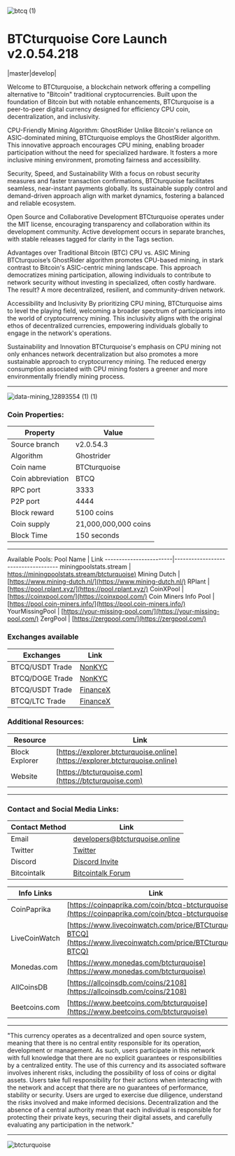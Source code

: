 ![btcq (1)](https://github.com/AnonimityCash/BTCturquoise-v2.0.54.3/assets/144634520/37b0f657-4986-4124-9521-96915fbebe4e)


BTCturquoise 
Core Launch v2.0.54.218
===========================

|master|develop|

Welcome to BTCturquoise, a blockchain network offering a compelling alternative to "Bitcoin" traditional cryptocurrencies. Built upon the foundation of Bitcoin but with notable enhancements, BTCturquoise is a peer-to-peer digital currency designed for efficiency CPU coin, decentralization, and inclusivity.

CPU-Friendly Mining Algorithm: GhostRider
Unlike Bitcoin's reliance on ASIC-dominated mining, BTCturquoise employs the GhostRider algorithm. This innovative approach encourages CPU mining, enabling broader participation without the need for specialized hardware. It fosters a more inclusive mining environment, promoting fairness and accessibility.

Security, Speed, and Sustainability
With a focus on robust security measures and faster transaction confirmations, BTCturquoise facilitates seamless, near-instant payments globally. Its sustainable supply control and demand-driven approach align with market dynamics, fostering a balanced and reliable ecosystem.

Open Source and Collaborative Development
BTCturquoise operates under the MIT license, encouraging transparency and collaboration within its development community. Active development occurs in separate branches, with stable releases tagged for clarity in the Tags section.

Advantages over Traditional Bitcoin (BTC)
CPU vs. ASIC Mining
BTCturquoise’s GhostRider algorithm promotes CPU-based mining, in stark contrast to Bitcoin's ASIC-centric mining landscape. This approach democratizes mining participation, allowing individuals to contribute to network security without investing in specialized, often costly hardware. The result? A more decentralized, resilient, and community-driven network.

Accessibility and Inclusivity
By prioritizing CPU mining, BTCturquoise aims to level the playing field, welcoming a broader spectrum of participants into the world of cryptocurrency mining. This inclusivity aligns with the original ethos of decentralized currencies, empowering individuals globally to engage in the network's operations.

Sustainability and Innovation
BTCturquoise's emphasis on CPU mining not only enhances network decentralization but also promotes a more sustainable approach to cryptocurrency mining. The reduced energy consumption associated with CPU mining fosters a greener and more environmentally friendly mining process.

----------------------------------------------------------------------------------------------
![data-mining_12893554 (1) (1)](https://github.com/AnonimityCash/BTCturquoise-v2.0.54.3/assets/144634520/bd590080-5fad-43ea-8d63-a22b17edb274)

### Coin Properties:

| Property                 | Value                                       |
|--------------------------|---------------------------------------------|
| Source branch            | v2.0.54.3                                   |
| Algorithm                | Ghostrider                                  |
| Coin name                | BTCturquoise                                |
| Coin abbreviation        | BTCQ                                        |
| RPC port                 | 3333                                        |
| P2P port                 | 4444                                        |
| Block reward             | 5100 coins                                  |
| Coin supply              | 21,000,000,000 coins                        |
| Block Time               | 150 seconds                                 |

------------------------------------------------------------------------------------------------
Available Pools:
Pool Name               | Link
------------------------|------------------------------------
miningpoolstats.stream  | [https://miningpoolstats.stream/btcturquoise)](https://miningpoolstats.stream/btcturquoise)
Mining Dutch            | [https://www.mining-dutch.nl/](https://www.mining-dutch.nl/)
RPlant                  | [https://pool.rplant.xyz/](https://pool.rplant.xyz/)
CoinXPool               | [https://coinxpool.com/](https://coinxpool.com/)
Coin Miners Info Pool   | [https://pool.coin-miners.info/](https://pool.coin-miners.info/)
YourMissingPool         | [https://your-missing-pool.com/](https://your-missing-pool.com/)
ZergPool                | [https://zergpool.com/](https://zergpool.com/)

### Exchanges available
| Exchanges            | Link                                             |
|----------------------|-------------------------------------------------------|
| BTCQ/USDT Trade     | [NonKYC](https://nonkyc.io/market/BTCQ_USDT)          |
| BTCQ/DOGE Trade     | [NonKYC](https://nonkyc.io/market/BTCQ_DOGE)          |
| BTCQ/USDT Trade     | [FinanceX](https://financex.trade/trading/btcqusdt)   |
| BTCQ/LTC Trade      | [FinanceX](https://financex.trade/trading/btcqltc)    |

### Additional Resources:
| Resource         | Link                                                 |
|------------------|------------------------------------------------------|
| Block Explorer   | [https://explorer.btcturquoise.online](https://explorer.btcturquoise.online) |
| Website          | [https://btcturquoise.com](https://btcturquoise.com) |
------------------------------------------------------------------------------------------------
### Contact and Social Media Links:

| Contact Method       | Link                                             |
|----------------------|-------------------------------------------------------|
| Email                | [developers@btcturquoise.online](mailto:developers@btcturquoise.online) |
| Twitter              | [Twitter](https://twitter.com/btcturquoise)                  |
| Discord              | [Discord Invite](https://discord.gg/XgxtcdUZDu)          |
| Bitcointalk          | [Bitcointalk Forum](https://bitcointalk.org/index.php?topic=5480601.0) |

Info Links               | Link
------------------------|------------------------------------
CoinPaprika            | [https://coinpaprika.com/coin/btcq-btcturquoise/](https://coinpaprika.com/coin/btcq-btcturquoise/)
LiveCoinWatch          | [https://www.livecoinwatch.com/price/BTCturquoise-BTCQ](https://www.livecoinwatch.com/price/BTCturquoise-BTCQ)
Monedas.com            | [https://www.monedas.com/btcturquoise](https://www.monedas.com/btcturquoise)
AllCoinsDB             | [https://allcoinsdb.com/coins/2108](https://allcoinsdb.com/coins/2108)
Beetcoins.com          | [https://www.beetcoins.com/btcturquoise](https://www.beetcoins.com/btcturquoise)
------------------------------------------------------------------------------------------------

"This currency operates as a decentralized and open source system, meaning that there is no central entity responsible for its operation, development or management. As such, users participate in this network with full knowledge that there are no explicit guarantees or responsibilities by a centralized entity. The use of this currency and its associated software involves inherent risks, including the possibility of loss of coins or digital assets. Users take full responsibility for their actions when interacting with the network and accept that there are no guarantees of performance, stability or security. Users are urged to exercise due diligence, understand the risks involved and make informed decisions. Decentralization and the absence of a central authority mean that each individual is responsible for protecting their private keys, securing their digital assets, and carefully evaluating any participation in the network."

--------------------------------------------------------------------------------------------------
![btcturquoise](https://github.com/AnonimityCash/BTCturquoise-v2.0.54.3/assets/144634520/45ef461c-81a0-4ba5-ba43-c4e10bc833fa)
